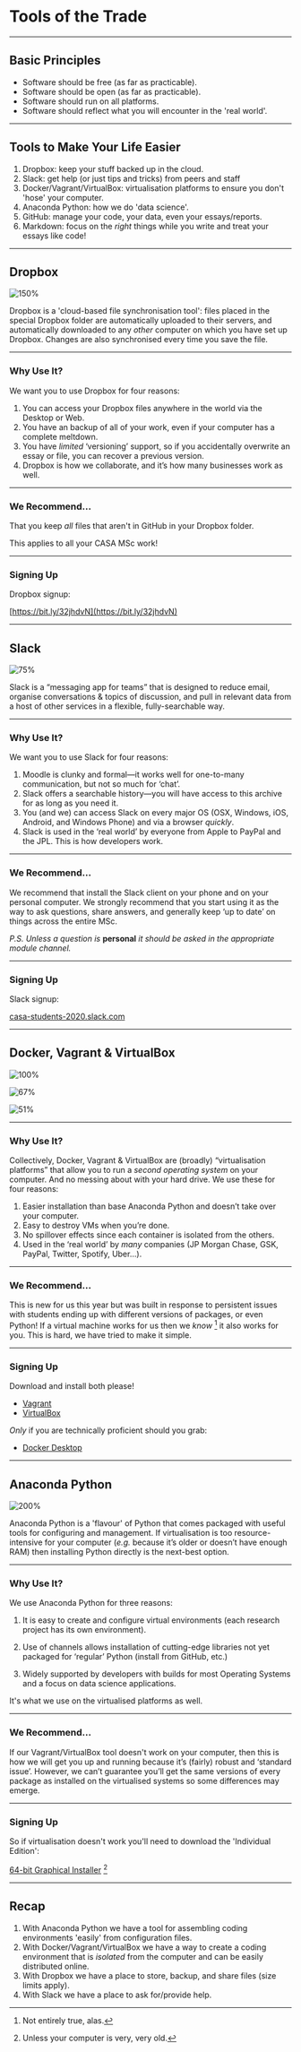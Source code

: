 # Tools of the Trade

---

## Basic Principles

- Software should be free (as far as practicable).
- Software should be open (as far as practicable).
- Software should run on all platforms.
- Software should reflect what you will encounter in the 'real world'.

---

## Tools to Make Your Life Easier

1. Dropbox: keep your stuff backed up in the cloud.
2. Slack: get help (or just tips and tricks) from peers and staff
3. Docker/Vagrant/VirtualBox: virtualisation platforms to ensure you don't 'hose' your computer.
4. Anaconda Python: how we do 'data science'.
5. GitHub: manage your code, your data, even your essays/reports.
6. Markdown: focus on the *right* things while you write and treat your essays like code!

---

## Dropbox

![150%](./img/Dropbox.png)

Dropbox is a 'cloud-based file synchronisation tool': files placed in the special Dropbox folder are automatically uploaded to their servers, and automatically downloaded to any *other* computer on which you have set up Dropbox. Changes are also synchronised every time you save the file.

---

### Why Use It?

We want you to use Dropbox for four reasons:

1. You can access your Dropbox files anywhere in the world via the Desktop or Web.
2. You have an backup of all of your work, even if your computer has a complete meltdown.
3. You have *limited* ‘versioning’ support, so if you accidentally overwrite an essay or file, you can recover a previous version.
4. Dropbox is how we collaborate, and it’s how many businesses work as well.

---

### We Recommend... 

That you keep *all* files that aren't in GitHub in your Dropbox folder. 

This applies to all your CASA MSc work!

---

### Signing Up

Dropbox signup:

[https://bit.ly/32jhdvN](https://bit.ly/32jhdvN)

---

## Slack

![75%](img/Slack.png)

Slack is a “messaging app for teams” that is designed to reduce email, organise conversations & topics of discussion, and pull in relevant data from a host of other services in a flexible, fully-searchable way. 

---

### Why Use It?

We want you to use Slack for four reasons:

1. Moodle is clunky and formal—it works well for one-to-many communication, but not so much for ‘chat’.
2. Slack offers a searchable history—you will have access to this archive for as long as you need it.
3. You (and we) can access Slack on every major OS (OSX, Windows, iOS, Android, and Windows Phone) and via a browser *quickly*.
4. Slack is used in the ‘real world’ by everyone from Apple to PayPal and the JPL. This is how developers work.

---

### We Recommend... 

We recommend that install the Slack client on your phone and on your personal computer. We strongly recommend that you start using it as the way to ask questions, share answers, and generally keep ‘up to date’ on things across the entire MSc.

*P.S. Unless a question is* **personal** *it should be asked in the appropriate module channel.*

---

### Signing Up

Slack signup:

[casa-students-2020.slack.com](https://casa-students-2020.slack.com)

---

## Docker, Vagrant & VirtualBox

![100%](img/Docker.png)

![67%](img/Vagrant.png)

![51%](img/VirtualBox.png)

---

### Why Use It?

Collectively, Docker, Vagrant & VirtualBox are (broadly) “virtualisation platforms” that allow you to run a *second operating system* on your computer. And no messing about with your hard drive. We use these for four reasons:

1. Easier installation than base Anaconda Python and doesn’t take over your computer.
2. Easy to destroy VMs when you’re done.
3. No spillover effects since each container is isolated from the others.
4. Used in the ‘real world’ by *many* companies (JP Morgan Chase, GSK, PayPal, Twitter, Spotify, Uber…).

---

### We Recommend...

This is new for us this year but was built in response to persistent issues with students ending up with different versions of packages, or even Python! If a virtual machine works for us then we *know* [^1] it also works for you. This is hard, we have tried to make it simple.

[^1]: Not entirely true, alas.

---

### Signing Up

Download and install both please!

- [Vagrant](https://www.vagrantup.com/downloads)
- [VirtualBox](https://www.virtualbox.org/wiki/Downloads)

*Only* if you are technically proficient should you grab:

- [Docker Desktop](https://docker.com/products/docker-desktop)

---

## Anaconda Python

![200%](img/Anaconda.png)

Anaconda Python is a 'flavour' of Python that comes packaged with useful tools for configuring and management. If virtualisation is too resource-intensive for your computer (*e.g.* because it’s older or doesn’t have enough RAM) then installing Python directly is the next-best option.

---

### Why Use It?

We use Anaconda Python for three reasons:

1. It is easy to create and configure virtual environments (each research project has its own environment).

2. Use of channels allows installation of cutting-edge libraries not yet packaged for ‘regular’ Python (install from GitHub, etc.)

3. Widely supported by developers with builds for most Operating Systems and a focus on data science applications.

It's what we use on the virtualised platforms as well.

---

### We Recommend...

If our Vagrant/VirtualBox tool doesn't work on your computer, then this is how we will get you up and running because it’s (fairly) robust and ‘standard issue’. However, we can’t guarantee you’ll get the same versions of every package as installed on the virtualised systems so some differences may emerge.

---

### Signing Up

So if virtualisation doesn't work you'll need to download the 'Individual Edition':

[64-bit Graphical Installer](https://www.anaconda.com/products/individual) [^2]

[^2]: Unless your computer is very, very old.

---

## Recap

1. With Anaconda Python we have a tool for assembling coding environments 'easily' from configuration files.
2. With Docker/Vagrant/VirtualBox we have a way to create a coding environment that is *isolated* from the computer and can be easily distributed online.
3. With Dropbox we have a place to store, backup, and share files (size limits apply).
4. With Slack we have a place to ask for/provide help.